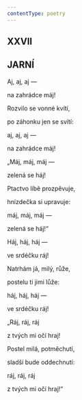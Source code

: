 ```yaml
---
contentType: poetry
---
```


<section>

## XXVII  

## JARNÍ

Aj, aj, aj —  

na zahrádce máj!

Rozvilo se vonné kvítí,

po záhonku jen se svítí:

aj, aj, aj —

na zahrádce máj!

</section>

<section>

„Máj, máj, máj —

zelená se háj!

Ptactvo líbě prozpěvuje,

hnízdečka si upravuje:

máj, máj, máj —

zelená se háj!“

</section>

<section>

Háj, háj, háj —

ve srdéčku ráj!

Natrhám já, milý, růže,

postelu ti jimi lůže:

háj, háj, háj —

ve srdéčku ráj!

</section>

<section>

„Ráj, ráj, ráj

z tvých mi očí hraj!

Postel milá, potměchutí,

sladší bude oddechnutí:

ráj, ráj, ráj

z tvých mi očí hraj!“

</section>
